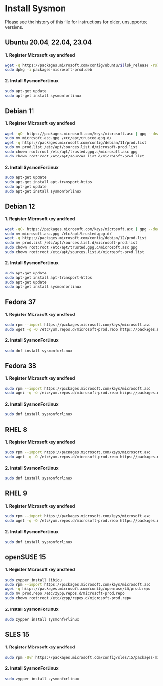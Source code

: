 # Install Sysmon
Please see the history of this file for instructions for older, unsupported versions.

## Ubuntu 20.04, 22.04, 23.04
#### 1. Register Microsoft key and feed
```sh
wget -q https://packages.microsoft.com/config/ubuntu/$(lsb_release -rs)/packages-microsoft-prod.deb -O packages-microsoft-prod.deb
sudo dpkg -i packages-microsoft-prod.deb
```

#### 2. Install SysmonForLinux
```sh
sudo apt-get update
sudo apt-get install sysmonforlinux
```

## Debian 11
#### 1. Register Microsoft key and feed
```sh
wget -qO- https://packages.microsoft.com/keys/microsoft.asc | gpg --dearmor > microsoft.asc.gpg
sudo mv microsoft.asc.gpg /etc/apt/trusted.gpg.d/
wget -q https://packages.microsoft.com/config/debian/11/prod.list
sudo mv prod.list /etc/apt/sources.list.d/microsoft-prod.list
sudo chown root:root /etc/apt/trusted.gpg.d/microsoft.asc.gpg
sudo chown root:root /etc/apt/sources.list.d/microsoft-prod.list
```

#### 2. Install SysmonForLinux
```sh
sudo apt-get update
sudo apt-get install apt-transport-https
sudo apt-get update
sudo apt-get install sysmonforlinux
```

## Debian 12
#### 1. Register Microsoft key and feed
```sh
wget -qO- https://packages.microsoft.com/keys/microsoft.asc | gpg --dearmor > microsoft.asc.gpg
sudo mv microsoft.asc.gpg /etc/apt/trusted.gpg.d/
wget -q https://packages.microsoft.com/config/debian/12/prod.list
sudo mv prod.list /etc/apt/sources.list.d/microsoft-prod.list
sudo chown root:root /etc/apt/trusted.gpg.d/microsoft.asc.gpg
sudo chown root:root /etc/apt/sources.list.d/microsoft-prod.list
```

#### 2. Install SysmonForLinux
```sh
sudo apt-get update
sudo apt-get install apt-transport-https
sudo apt-get update
sudo apt-get install sysmonforlinux
```

## Fedora 37
#### 1. Register Microsoft key and feed
```sh
sudo rpm --import https://packages.microsoft.com/keys/microsoft.asc
sudo wget -q -O /etc/yum.repos.d/microsoft-prod.repo https://packages.microsoft.com/config/fedora/37/prod.repo
```

#### 2. Install SysmonForLinux
```sh
sudo dnf install sysmonforlinux
```

## Fedora 38
#### 1. Register Microsoft key and feed
```sh
sudo rpm --import https://packages.microsoft.com/keys/microsoft.asc
sudo wget -q -O /etc/yum.repos.d/microsoft-prod.repo https://packages.microsoft.com/config/fedora/38/prod.repo
```

#### 2. Install SysmonForLinux
```sh
sudo dnf install sysmonforlinux
```

## RHEL 8
#### 1. Register Microsoft key and feed
```sh
sudo rpm --import https://packages.microsoft.com/keys/microsoft.asc
sudo wget -q -O /etc/yum.repos.d/microsoft-prod.repo https://packages.microsoft.com/config/rhel/8/prod.repo
```

#### 2. Install SysmonForLinux
```sh
sudo dnf install sysmonforlinux
```

## RHEL 9
#### 1. Register Microsoft key and feed
```sh
sudo rpm --import https://packages.microsoft.com/keys/microsoft.asc
sudo wget -q -O /etc/yum.repos.d/microsoft-prod.repo https://packages.microsoft.com/config/rhel/9.0/prod.repo
```

#### 2. Install SysmonForLinux
```sh
sudo dnf install sysmonforlinux
```

## openSUSE 15
#### 1. Register Microsoft key and feed
```sh
sudo zypper install libicu
sudo rpm --import https://packages.microsoft.com/keys/microsoft.asc
wget -q https://packages.microsoft.com/config/opensuse/15/prod.repo
sudo mv prod.repo /etc/zypp/repos.d/microsoft-prod.repo
sudo chown root:root /etc/zypp/repos.d/microsoft-prod.repo
```

#### 2. Install SysmonForLinux
```sh
sudo zypper install sysmonforlinux
```

## SLES 15
#### 1. Register Microsoft key and feed
```sh
sudo rpm -Uvh https://packages.microsoft.com/config/sles/15/packages-microsoft-prod.rpm
```

#### 2. Install SysmonForLinux
```sh
sudo zypper install sysmonforlinux
```

